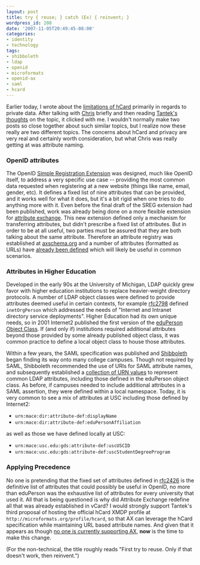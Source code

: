 ```yaml
---
layout: post
title: try { reuse; } catch (Ex) { reinvent; }
wordpress_id: 208
date: '2007-11-05T20:49:45-08:00'
categories:
- identity
- technology
tags:
- shibboleth
- ldap
- openid
- microformats
- openid-ax
- saml
- hcard
---
```

Earlier today, I wrote about the [limitations of hCard][] primarily in regards to private data.  After talking with [Chris][] briefly and then reading [Tantek's thoughts][] on the topic, it clicked with me.  I wouldn't normally make two posts so close together about such similar topics, but I realize now these really are two different topics.  The concerns about hCard and privacy are very real and certainly worth consideration, but what Chris was really getting at was attribute naming.

[limitations of hCard]: http://willnorris.com/2007/11/hcard-is-not-a-provisioning-engine-for-private-data
[Chris]: http://factoryjoe.com/blog/2007/11/01/hcard-for-openid-simple-registration-and-attribute-exchange/
[Tantek's thoughts]: http://tantek.com/log/2007/11.html#d02t2318

<!--more-->

### OpenID attributes ###

The OpenID [Simple Registration Extension][sreg] was designed, much like OpenID itself, to address a very specific use case -- providing the most common data requested when registering at a new website (things like name, email, gender, etc).  It defines a fixed list of nine attributes that can be provided, and it works well for what it does, but it's a bit rigid when one tries to do anything more with it.  Even before the final draft of the SREG extension had been published, work was already being done on a more flexible extension for [attribute exchange][].  This new extension defined only a mechanism for transferring attributes, but didn't prescribe a fixed list of attributes.  But in order to be at all useful, two parties must be assured that they are both talking about the same attribute.  Therefore an attribute registry was established at [axschema.org][] and a number of attributes (formatted as URLs) have [already been defined][] which will likely be useful in common scenarios.

[sreg]: http://openid.net/specs/openid-simple-registration-extension-1_0.html
[attribute exchange]: http://openid.net/specs/openid-attribute-exchange-1_0-07.html
[axschema.org]: http://www.axschema.org/
[already been defined]: http://www.axschema.org/types/


### Attributes in Higher Education ###

Developed in the early 90s at the University of Michigan, LDAP quickly grew favor with higher education institutions to replace heavier-weight directory protocols.  A number of LDAP object classes were defined to provide attributes deemed useful in certain contexts, for example [rfc2798][] defined `inetOrgPerson` which addressed the needs of "Internet and Intranet directory service deployments".  Higher Education had its own unique needs, so in 2001 Internet2 published the first version of the [eduPerson Object Class][].  If (and only if) institutions required additional attributes beyond those provided by some already published object class, it was common practice to define a local object class to house those attributes.

Within a few years, the SAML specification was published and [Shibboleth][] began finding its way onto many college campuses.  Though not required by SAML, Shibboleth recommended the use of URIs for SAML attribute names, and subsequently established a [collection of URN values][] to represent common LDAP attributes, including those defined in the eduPerson object class.  As before, if campuses needed to include additional attributes in a SAML assertion, they were defined within a local namespace.  Today, it is very common to see a mix of attributes at USC including those defined by Internet2:

 - `urn:mace:dir:attribute-def:displayName`
 - `urn:mace:dir:attribute-def:eduPersonAffiliation`

as well as those we have defined locally at USC:

 - `urn:mace:usc.edu:gds:attribute-def:uscUSCID`
 - `urn:mace:usc.edu:gds:attribute-def:uscStudentDegreeProgram`

[eduperson Object Class]: http://www.educause.edu/eduperson/
[rfc2798]: http://tools.ietf.org/html/rfc2798
[Shibboleth]: http://shibboleth.internet2.edu/
[collection of URN values]: http://www.google.com/search?q=cache:http://middleware.internet2.edu/dir/docs/internet2-mace-dir-saml-attributes-200604.pdf


### Applying Precedence ###

No one is pretending that the fixed set of attributes defined in [rfc2426][] is the definitive list of attributes that could possibly be useful in OpenID, no more than eduPerson was the exhaustive list of attributes for every university that used it.  All that is being questioned is why did Attribute Exchange redefine all that was already established in vCard?  I would strongly support Tantek's third proposal of hosting the official hCard XMDP profile at `http://microformats.org/profile/hcard`, so that AX can leverage the hCard specification while maintaining URL based attribute names.  And given that it appears as though [no one is currently supporting AX][openid-support], **now** is the time to make this change.

[rfc2426]: http://tools.ietf.org/html/rfc2426
[openid-support]: http://willnorris.com/openid-support

(For the non-technical, the title roughly reads "First try to reuse.  Only if that doesn't work, then reinvent.")

